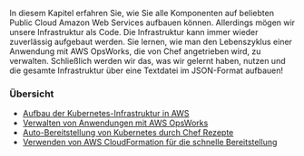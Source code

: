 In diesem Kapitel erfahren Sie, wie Sie alle Komponenten auf beliebten Public Cloud Amazon Web Services aufbauen können. Allerdings mögen wir unsere Infrastruktur als Code. Die Infrastruktur kann immer wieder zuverlässig aufgebaut werden. Sie lernen, wie man den Lebenszyklus einer Anwendung mit AWS OpsWorks, die von Chef angetrieben wird, zu verwalten. Schließlich werden wir das, was wir gelernt haben, nutzen und die gesamte Infrastruktur über eine Textdatei im JSON-Format aufbauen!


### Übersicht

* [Aufbau der Kubernetes-Infrastruktur in AWS](../kubernates-aws-infrastruktur)
* [Verwalten von Anwendungen mit AWS OpsWorks](../kubernates-aws-opsworks)
* [Auto-Bereitstellung von Kubernetes durch Chef Rezepte](../kubernates-aws-autodeploy-chef)
* [Verwenden von AWS CloudFormation für die schnelle Bereitstellung](../kubernates-aws-cloudformation-provisioning)